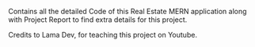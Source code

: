 Contains all the detailed Code of this Real Estate MERN application along with Project Report to find extra details for this project.

Credits to Lama Dev, for teaching this project on Youtube.

